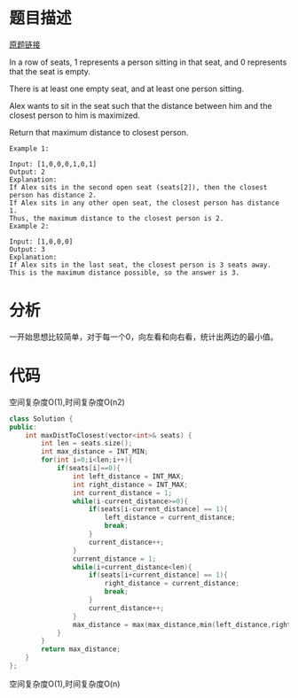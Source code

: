 # 题目描述

[原题链接](https://leetcode.com/problems/maximize-distance-to-closest-person/)

In a row of seats, 1 represents a person sitting in that seat, and 0 represents that the seat is empty. 

There is at least one empty seat, and at least one person sitting.

Alex wants to sit in the seat such that the distance between him and the closest person to him is maximized. 

Return that maximum distance to closest person.

```
Example 1:

Input: [1,0,0,0,1,0,1]
Output: 2
Explanation: 
If Alex sits in the second open seat (seats[2]), then the closest person has distance 2.
If Alex sits in any other open seat, the closest person has distance 1.
Thus, the maximum distance to the closest person is 2.
Example 2:

Input: [1,0,0,0]
Output: 3
Explanation: 
If Alex sits in the last seat, the closest person is 3 seats away.
This is the maximum distance possible, so the answer is 3.

```

<!--more-->

# 分析
一开始思想比较简单，对于每一个0，向左看和向右看，统计出两边的最小值。


# 代码
空间复杂度O(1),时间复杂度O(n2)
```C++
class Solution {
public:
    int maxDistToClosest(vector<int>& seats) {
        int len = seats.size();
        int max_distance = INT_MIN;
        for(int i=0;i<len;i++){
            if(seats[i]==0){
                int left_distance = INT_MAX;
                int right_distance = INT_MAX;
                int current_distance = 1;
                while(i-current_distance>=0){
                    if(seats[i-current_distance] == 1){
                        left_distance = current_distance;
                        break;
                    }
                    current_distance++;
                }
                current_distance = 1;
                while(i+current_distance<len){
                    if(seats[i+current_distance] == 1){
                        right_distance = current_distance;
                        break;
                    }
                    current_distance++;
                }
                max_distance = max(max_distance,min(left_distance,right_distance));
            }
        }
        return max_distance;
    }
};
```

空间复杂度O(1),时间复杂度O(n)
